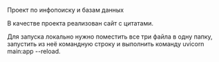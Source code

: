 Проект по инфопоиску и базам данных

В качестве проекта реализован сайт с цитатами. 

Для запуска локально нужно поместить все три файла в одну папку, запустить из неё командную строку и выполнить команду uvicorn main:app --reload.
